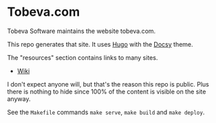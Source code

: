 # Tobeva.com

Tobeva Software maintains the website tobeva.com.

This repo generates that site. It uses [Hugo](https://gohugo.io/) with the [Docsy](https://github.com/google/docsy) theme.

The "resources" section contains links to many sites.

* [Wiki](content/wiki)

I don't expect anyone will, but that's the reason this repo is public. Plus there is nothing to hide since 100% of the content is visible on the site anyway.

See the `Makefile` commands `make serve`, `make build` and `make deploy`.
